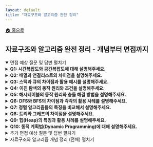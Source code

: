 ```yaml
---
layout: default
title: "자료구조와 알고리즘 완전 정리"
---
```


<p class="breadcrumb"><a href="/cs_study/home.html">🏠 홈으로</a></p>

<section>
  <h2>자료구조와 알고리즘 완전 정리 - 개념부터 면접까지</h2>
</section>

<!-- 면접 예상 질문 및 답변 -->
<details open>
  <summary><span class="accordion-title">면접 예상 질문 및 답변</span> <span class="indicator">펼치기</span></summary>
  <div class="accordion-content">

<details>
  <summary><b>Q1: 시간복잡도와 공간복잡도에 대해 설명해주세요.</b></summary>
  <div class="accordion-content">
    <p><b>A:</b> 시간복잡도는 알고리즘이 실행되는데 걸리는 시간을 입력 크기에 따라 표현한 것입니다. 공간복잡도는 알고리즘이 실행되는데 필요한 메모리 공간을 입력 크기에 따라 표현한 것입니다. 보통 Big-O 표기법을 사용해 최악의 경우를 나타내며, O(1) &lt; O(log n) &lt; O(n) &lt; O(n log n) &lt; O(n²) &lt; O(2ⁿ) 순으로 효율성이 결정됩니다. 알고리즘 선택 시 입력 크기와 요구사항에 따라 적절한 복잡도를 고려해야 합니다.</p>
  </div>
</details>

<details>
  <summary><b>Q2: 배열과 연결리스트의 차이점을 설명해주세요.</b></summary>
  <div class="accordion-content">
    <p><b>A:</b> 배열은 메모리상에 연속적으로 데이터를 저장하는 자료구조로, 인덱스를 통한 접근이 O(1)로 매우 빠르지만 크기가 고정적이고 중간 삽입/삭제 시 O(n)의 시간이 걸립니다. 연결리스트는 각 노드가 데이터와 다음 노드의 주소를 가지는 구조로, 크기가 동적이고 삽입/삭제가 O(1)로 빠르지만 특정 위치 접근 시 O(n)의 시간이 필요하고 포인터를 위한 추가 메모리가 필요합니다.</p>
  </div>
</details>

<details>
  <summary><b>Q3: 스택과 큐의 차이점과 활용 예시를 설명해주세요.</b></summary>
  <div class="accordion-content">
    <p><b>A:</b> 스택은 LIFO(Last In First Out) 구조로 마지막에 들어온 데이터가 먼저 나가는 자료구조입니다. 함수 호출 관리, 괄호 검사, 웹브라우저 뒤로가기 기능 등에 활용됩니다. 큐는 FIFO(First In First Out) 구조로 먼저 들어온 데이터가 먼저 나가는 자료구조입니다. 프로세스 스케줄링, BFS 탐색, 프린터 대기열 등에 활용됩니다. 둘 다 삽입과 삭제가 O(1)로 효율적입니다.</p>
  </div>
</details>

<details>
  <summary><b>Q4: 이진 탐색의 동작 원리와 조건을 설명해주세요.</b></summary>
  <div class="accordion-content">
    <p><b>A:</b> 이진 탐색은 정렬된 배열에서 중간값과 찾고자 하는 값을 비교하여 탐색 범위를 절반씩 줄여가며 원하는 값을 찾는 알고리즘입니다. 찾는 값이 중간값보다 작으면 왼쪽 절반을, 크면 오른쪽 절반을 탐색합니다. 시간복잡도는 O(log n)으로 매우 효율적이지만, 반드시 정렬된 데이터에서만 사용할 수 있다는 제약이 있습니다.</p>
  </div>
</details>

<details>
  <summary><b>Q5: 해시테이블의 동작 원리와 충돌 해결 방법을 설명해주세요.</b></summary>
  <div class="accordion-content">
    <p><b>A:</b> 해시테이블은 해시 함수를 사용해 키를 배열의 인덱스로 변환하여 데이터를 저장하는 자료구조입니다. 평균적으로 O(1)의 시간복잡도로 탐색, 삽입, 삭제가 가능합니다. 충돌 해결 방법으로는 체이닝(같은 인덱스에 연결리스트로 저장)과 개방 주소법(선형 탐사, 이차 탐사, 이중 해싱)이 있습니다. 좋은 해시 함수와 적절한 로드 팩터 관리가 성능의 핵심입니다.</p>
  </div>
</details>

<details>
  <summary><b>Q6: DFS와 BFS의 차이점과 각각의 활용 사례를 설명해주세요.</b></summary>
  <div class="accordion-content">
    <p><b>A:</b> DFS(깊이 우선 탐색)는 스택을 사용해 한 방향으로 깊게 탐색한 후 백트래킹하는 방식입니다. 경로 탐색, 사이클 검사, 위상 정렬에 적합합니다. BFS(너비 우선 탐색)는 큐를 사용해 현재 레벨의 모든 노드를 먼저 방문하는 방식입니다. 최단 경로 탐색, 레벨별 탐색에 적합합니다. DFS는 메모리 사용량이 적고, BFS는 최단 경로를 보장한다는 특징이 있습니다.</p>
  </div>
</details>

<details>
  <summary><b>Q7: 정렬 알고리즘들의 특징을 비교해서 설명해주세요.</b></summary>
  <div class="accordion-content">
    <p><b>A:</b> 버블 정렬은 O(n²)로 느리지만 구현이 간단하고, 선택 정렬은 O(n²)이지만 교환 횟수가 적습니다. 삽입 정렬은 O(n²)이지만 부분적으로 정렬된 데이터에 효율적입니다. 퀵 정렬은 평균 O(n log n)으로 빠르지만 최악의 경우 O(n²)입니다. 머지 정렬은 안정적으로 O(n log n)을 보장하지만 추가 메모리가 필요합니다. 힙 정렬은 O(n log n)이고 제자리 정렬이지만 불안정 정렬입니다.</p>
  </div>
</details>

<details>
  <summary><b>Q8: 트리와 그래프의 차이점을 설명해주세요.</b></summary>
  <div class="accordion-content">
    <p><b>A:</b> 트리는 사이클이 없는 연결된 그래프로, 루트 노드가 있고 각 노드가 부모-자식 관계를 가집니다. n개의 노드에 n-1개의 간선을 가지며, 임의의 두 노드 사이에는 유일한 경로가 존재합니다. 그래프는 노드와 간선으로 구성된 일반적인 자료구조로, 사이클이 있을 수 있고 방향성 유무에 따라 유향/무향 그래프로 나뉩니다. 트리는 그래프의 특수한 형태라고 볼 수 있습니다.</p>
  </div>
</details>

<details>
  <summary><b>Q9: 힙(Heap)의 특징과 활용 사례를 설명해주세요.</b></summary>
  <div class="accordion-content">
    <p><b>A:</b> 힙은 완전 이진 트리 형태의 자료구조로, 최대 힙은 부모가 자식보다 크거나 같고, 최소 힙은 부모가 자식보다 작거나 같다는 조건을 만족합니다. 삽입과 삭제가 O(log n)으로 효율적이며, 최대값/최소값을 O(1)에 찾을 수 있습니다. 우선순위 큐 구현, 힙 정렬, 다익스트라 알고리즘 등에 활용됩니다. 배열로 구현하면 인덱스 i의 왼쪽 자식은 2i+1, 오른쪽 자식은 2i+2에 위치합니다.</p>
  </div>
</details>

<details>
  <summary><b>Q10: 동적 계획법(Dynamic Programming)에 대해 설명해주세요.</b></summary>
  <div class="accordion-content">
    <p><b>A:</b> 동적 계획법은 복잡한 문제를 작은 부분 문제로 나누어 해결하고, 부분 문제의 결과를 저장하여 중복 계산을 피하는 알고리즘 기법입니다. 최적 부분 구조와 중복되는 부분 문제라는 두 조건을 만족해야 적용할 수 있습니다. Top-down(메모이제이션)과 Bottom-up(테이블 채우기) 방식이 있으며, 피보나치 수열, 배낭 문제, 최장 공통 부분수열 등에 활용됩니다.</p>
  </div>
</details>
  </div>
</details>

<!-- 추가 면접 예상 질문 및 답변 -->
<details>
  <summary><span class="accordion-title">추가 면접 예상 질문 및 답변</span> <span class="indicator">펼치기</span></summary>
  <div class="accordion-content">

<details>
  <summary><b>Q11: 배열과 동적 배열의 차이점을 설명해주세요.</b></summary>
  <div class="accordion-content">
    <p><b>A:</b> 정적 배열은 컴파일 시점에 크기가 고정되어 변경할 수 없지만, 동적 배열은 런타임에 크기를 변경할 수 있습니다. 동적 배열은 내부적으로 고정 크기 배열을 사용하되, 용량이 부족하면 더 큰 배열을 할당하고 기존 데이터를 복사합니다. 이때 amortized O(1)의 삽입 시간복잡도를 가지지만, 재할당이 발생하는 경우에는 O(n)의 시간이 걸립니다. ArrayList, Vector 등이 동적 배열의 예시입니다.</p>
  </div>
</details>

<details>
  <summary><b>Q12: 이진 탐색 트리와 균형 트리의 차이점을 설명해주세요.</b></summary>
  <div class="accordion-content">
    <p><b>A:</b> 이진 탐색 트리는 왼쪽 자식이 부모보다 작고 오른쪽 자식이 부모보다 큰 조건을 만족하는 트리입니다. 평균적으로 O(log n)의 성능을 보이지만, 편향 트리가 되면 O(n)까지 성능이 저하될 수 있습니다. 균형 트리(AVL, Red-Black Tree 등)는 트리의 높이를 자동으로 조절하여 항상 O(log n)의 성능을 보장합니다. 삽입/삭제 시 회전 연산을 통해 균형을 맞추므로 약간의 오버헤드가 있지만 안정적인 성능을 제공합니다.</p>
  </div>
</details>

<details>
  <summary><b>Q13: 우선순위 큐를 구현하는 방법들을 비교해주세요.</b></summary>
  <div class="accordion-content">
    <p><b>A:</b> 배열로 구현하면 삽입은 O(1)이지만 최우선순위 요소 찾기가 O(n)입니다. 정렬된 배열로 구현하면 찾기는 O(1)이지만 삽입이 O(n)입니다. 연결리스트는 배열과 비슷한 특성을 가집니다. 힙으로 구현하면 삽입과 삭제가 모두 O(log n)으로 균형 잡힌 성능을 제공합니다. 따라서 일반적으로 힙을 사용한 구현이 가장 효율적이며, 대부분의 언어에서 기본 우선순위 큐 구현으로 힙을 사용합니다.</p>
  </div>
</details>

<details>
  <summary><b>Q14: 해시맵과 트리맵의 차이점을 설명해주세요.</b></summary>
  <div class="accordion-content">
    <p><b>A:</b> 해시맵은 해시 테이블 기반으로 평균 O(1)의 성능을 제공하지만 데이터가 정렬되지 않습니다. 트리맵은 이진 탐색 트리 기반으로 O(log n)의 성능을 가지지만 데이터가 자동으로 정렬됩니다. 해시맵은 단순한 키-값 저장/검색에 적합하고, 트리맵은 정렬된 순서가 중요하거나 범위 검색이 필요한 경우에 적합합니다. 메모리 사용량은 해시맵이 더 효율적이지만, 트리맵은 추가 포인터로 인한 오버헤드가 있습니다.</p>
  </div>
</details>

<details>
  <summary><b>Q15: 재귀와 반복문의 차이점과 각각의 장단점을 설명해주세요.</b></summary>
  <div class="accordion-content">
    <p><b>A:</b> 재귀는 함수가 자기 자신을 호출하는 방식으로, 코드가 직관적이고 분할정복 문제에 적합하지만 스택 오버플로우 위험이 있고 함수 호출 오버헤드가 발생합니다. 반복문은 루프를 사용하는 방식으로, 메모리 효율적이고 성능이 좋지만 복잡한 문제에서는 코드가 복잡해질 수 있습니다. 꼬리 재귀 최적화가 지원되는 경우 재귀의 단점을 줄일 수 있고, 일부 재귀 알고리즘은 반복문으로 변환 가능합니다.</p>
  </div>
</details>

<details>
  <summary><b>Q16: 그리디 알고리즘의 특징과 한계점을 설명해주세요.</b></summary>
  <div class="accordion-content">
    <p><b>A:</b> 그리디 알고리즘은 각 단계에서 지역적으로 최적인 선택을 하여 전역 최적해를 구하려는 방법입니다. 간단하고 빠르며 직관적이지만, 항상 최적해를 보장하지는 않습니다. 그리디 선택 속성(지역 최적 선택이 전역 최적해에 포함)과 최적 부분 구조(부분 문제의 최적해가 전체 최적해에 포함)를 만족해야 올바른 결과를 얻을 수 있습니다. 활동 선택 문제, 허프만 코딩, 최소 신장 트리 등에 적용됩니다.</p>
  </div>
</details>

<details>
  <summary><b>Q17: 분할정복 알고리즘의 원리와 예시를 설명해주세요.</b></summary>
  <div class="accordion-content">
    <p><b>A:</b> 분할정복은 문제를 작은 부분 문제로 나누어 해결하고, 부분 해를 결합하여 전체 해를 구하는 방법입니다. 분할(Divide), 정복(Conquer), 결합(Combine)의 3단계로 구성됩니다. 재귀적 구조를 가지며, 대표적인 예시로는 머지 정렬, 퀵 정렬, 이진 탐색, 거듭제곱 연산 등이 있습니다. 주로 O(n log n)의 시간복잡도를 가지며, 문제의 크기를 절반으로 줄여가며 해결하는 특징이 있습니다.</p>
  </div>
</details>

<details>
  <summary><b>Q18: 최단 경로 알고리즘들을 비교해서 설명해주세요.</b></summary>
  <div class="accordion-content">
    <p><b>A:</b> 다익스트라 알고리즘은 음의 가중치가 없는 그래프에서 한 정점에서 다른 모든 정점으로의 최단 경로를 구합니다(O(V²) 또는 O(E log V)). 벨만-포드 알고리즘은 음의 가중치를 허용하지만 음의 사이클은 검출할 수 있으며 시간복잡도는 O(VE)입니다. 플로이드-워셜 알고리즘은 모든 정점 쌍 간의 최단 경로를 구하며 O(V³)의 시간복잡도를 가집니다. 각각 그래프의 특성과 요구사항에 따라 선택해야 합니다.</p>
  </div>
</details>

<details>
  <summary><b>Q19: 백트래킹 알고리즘에 대해 설명해주세요.</b></summary>
  <div class="accordion-content">
    <p><b>A:</b> 백트래킹은 해를 찾는 도중 막다른 길에 도달하면 이전 상태로 돌아가서 다른 경로를 탐색하는 방법입니다. 모든 가능한 경우를 체계적으로 탐색하되, 조건에 맞지 않으면 즉시 후보를 제거하여 탐색 공간을 줄입니다. DFS를 기반으로 하며, N-Queen 문제, 스도쿠 해결, 미로 찾기 등에 활용됩니다. 가지치기(pruning)를 통해 효율성을 높일 수 있지만, 최악의 경우 모든 경우를 탐색해야 할 수도 있습니다.</p>
  </div>
</details>

<details>
  <summary><b>Q20: Big-O, Big-Θ, Big-Ω의 차이점을 설명해주세요.</b></summary>
  <div class="accordion-content">
    <p><b>A:</b> Big-O는 알고리즘의 상한(최악의 경우)을 나타내며, "최대 이만큼의 시간이 걸린다"는 의미입니다. Big-Ω는 하한(최선의 경우)을 나타내며, "최소 이만큼의 시간이 걸린다"는 의미입니다. Big-Θ는 상한과 하한이 같을 때 사용하며, "정확히 이만큼의 시간이 걸린다"는 의미입니다. 일반적으로 Big-O 표기법을 가장 많이 사용하며, 알고리즘의 확장성을 평가할 때 중요한 지표가 됩니다.</p>
  </div>
</details>

<details>
  <summary><b>Q21: 시간복잡도와 실제 실행시간의 관계를 설명해주세요.</b></summary>
  <div class="accordion-content">
    <p><b>A:</b> 시간복잡도는 입력 크기에 따른 연산 횟수의 증가율을 나타내는 이론적 지표입니다. 실제 실행시간은 하드웨어, 컴파일러 최적화, 캐시 성능, 상수 인수 등에 영향을 받습니다. 따라서 O(n²) 알고리즘이 작은 입력에서는 O(n log n) 알고리즘보다 빠를 수 있습니다. 또한 같은 시간복잡도라도 상수 인수나 캐시 친화성에 따라 성능 차이가 발생할 수 있어, 실제 성능 평가에서는 벤치마킹이 중요합니다.</p>
  </div>
</details>

<details>
  <summary><b>Q22: 메모이제이션과 테이블화의 차이점을 설명해주세요.</b></summary>
  <div class="accordion-content">
    <p><b>A:</b> 메모이제이션은 Top-down 방식으로 재귀 함수에서 계산 결과를 캐시에 저장하여 중복 계산을 피하는 기법입니다. 필요할 때만 계산하므로 메모리를 절약할 수 있지만 재귀 호출 오버헤드가 있습니다. 테이블화는 Bottom-up 방식으로 작은 부분 문제부터 순서대로 해결하여 테이블에 저장하는 기법입니다. 재귀 오버헤드가 없고 반복문을 사용하지만, 모든 부분 문제를 계산해야 하므로 불필요한 계산이 발생할 수 있습니다.</p>

<p>---</p>
  </div>
</details>
  </div>
</details>

<!-- 개념 정리: 한 아코디언에 전체 수록 (마크다운 기호 제거, HTML로 변환) -->
<details>
  <summary><span class="accordion-title">자료구조와 알고리즘 개념 정리 (전체)</span> <span class="indicator">펼치기</span></summary>
  <div class="accordion-content">
<h2>1. 복잡도 분석</h2>

<h3>1.1 시간복잡도 (Time Complexity)</h3>
<p>알고리즘이 실행되는데 걸리는 시간을 입력 크기에 따라 함수로 표현한 것입니다.</p>

<h4>Big-O 표기법</h4>
<ul>
<li><b>O(1)</b>: 상수 시간 - 입력 크기와 관계없이 일정한 시간</li>
<li><b>O(log n)</b>: 로그 시간 - 이진 탐색, 균형 트리 연산</li>
<li><b>O(n)</b>: 선형 시간 - 배열 순회, 선형 탐색</li>
<li><b>O(n log n)</b>: 로그 선형 시간 - 효율적인 정렬 알고리즘</li>
<li><b>O(n²)</b>: 이차 시간 - 중첩 반복문, 기본 정렬 알고리즘</li>
<li><b>O(2ⁿ)</b>: 지수 시간 - 피보나치 재귀, 부분집합 생성</li>
</ul>

<h3>1.2 공간복잡도 (Space Complexity)</h3>
<p>알고리즘이 실행되는데 필요한 메모리 공간을 입력 크기에 따라 표현한 것입니다.</p>

<h2>2. 기본 자료구조</h2>

<h3>2.1 배열 (Array)</h3>
<p>동일한 타입의 데이터를 연속된 메모리 공간에 저장하는 자료구조입니다.</p>

<h4>특징</h4>
<ul>
<li>인덱스를 통한 직접 접근: O(1)</li>
<li>메모리 효율성: 연속된 메모리 할당</li>
<li>크기 고정: 선언 시 크기 결정</li>
<li>캐시 친화적: 지역성으로 인한 성능 향상</li>
</ul>

<h4>연산 복잡도</h4>
<ul>
<li>접근: O(1)</li>
<li>탐색: O(n)</li>
<li>삽입: O(n) - 중간 삽입 시</li>
<li>삭제: O(n) - 중간 삭제 시</li>
</ul>

<h3>2.2 연결리스트 (Linked List)</h3>
<p>각 노드가 데이터와 다음 노드의 주소를 포함하는 동적 자료구조입니다.</p>

<h4>종류</h4>
<ul>
<li><b>단일 연결리스트</b>: 한 방향으로만 연결</li>
<li><b>이중 연결리스트</b>: 양방향으로 연결</li>
<li><b>원형 연결리스트</b>: 마지막 노드가 첫 노드를 가리킴</li>
</ul>

<h4>연산 복잡도</h4>
<ul>
<li>접근: O(n)</li>
<li>탐색: O(n)</li>
<li>삽입: O(1) - 위치를 알고 있을 때</li>
<li>삭제: O(1) - 위치를 알고 있을 때</li>
</ul>

<h3>2.3 스택 (Stack)</h3>
<p>LIFO(Last In First Out) 원칙을 따르는 자료구조입니다.</p>

<h4>주요 연산</h4>
<ul>
<li><b>push</b>: 스택 맨 위에 요소 추가</li>
<li><b>pop</b>: 스택 맨 위 요소 제거 및 반환</li>
<li><b>top/peek</b>: 스택 맨 위 요소 확인</li>
<li><b>isEmpty</b>: 스택이 비어있는지 확인</li>
</ul>

<h4>활용 사례</h4>
<ul>
<li>함수 호출 관리</li>
<li>수식의 괄호 검사</li>
<li>웹브라우저 뒤로가기</li>
<li>DFS 구현</li>
</ul>

<h3>2.4 큐 (Queue)</h3>
<p>FIFO(First In First Out) 원칙을 따르는 자료구조입니다.</p>

<h4>주요 연산</h4>
<ul>
<li><b>enqueue</b>: 큐의 끝에 요소 추가</li>
<li><b>dequeue</b>: 큐의 앞에서 요소 제거 및 반환</li>
<li><b>front</b>: 큐의 첫 번째 요소 확인</li>
<li><b>isEmpty</b>: 큐가 비어있는지 확인</li>
</ul>

<h4>종류</h4>
<ul>
<li><b>선형 큐</b>: 일반적인 큐</li>
<li><b>원형 큐</b>: 배열을 원형으로 사용</li>
<li><b>우선순위 큐</b>: 우선순위에 따라 처리</li>
<li><b>덱(Deque)</b>: 양끝에서 삽입/삭제 가능</li>
</ul>

<h2>3. 트리 (Tree)</h2>

<h3>3.1 트리 기본 개념</h3>
<p>계층적 구조를 가진 비선형 자료구조로, 사이클이 없는 연결 그래프입니다.</p>

<h4>트리 용어</h4>
<ul>
<li><b>루트</b>: 트리의 최상위 노드</li>
<li><b>부모/자식</b>: 직접 연결된 노드들의 관계</li>
<li><b>리프</b>: 자식이 없는 노드</li>
<li><b>레벨</b>: 루트부터의 거리</li>
<li><b>높이</b>: 리프까지의 최대 거리</li>
<li><b>차수</b>: 자식 노드의 개수</li>
</ul>

<h3>3.2 이진트리 (Binary Tree)</h3>
<p>각 노드가 최대 2개의 자식을 가지는 트리입니다.</p>

<h4>종류</h4>
<ul>
<li><b>완전 이진트리</b>: 마지막 레벨을 제외하고 모든 레벨이 채워진 트리</li>
<li><b>포화 이진트리</b>: 모든 내부 노드가 2개의 자식을 가지는 트리</li>
<li><b>균형 이진트리</b>: 모든 노드에서 왼쪽과 오른쪽 서브트리의 높이 차이가 1 이하</li>
</ul>

<h3>3.3 이진 탐색 트리 (BST)</h3>
<p>왼쪽 자식 &lt; 부모 &lt; 오른쪽 자식 조건을 만족하는 이진트리입니다.</p>

<h4>연산 복잡도</h4>
<ul>
<li>탐색: 평균 O(log n), 최악 O(n)</li>
<li>삽입: 평균 O(log n), 최악 O(n)</li>
<li>삭제: 평균 O(log n), 최악 O(n)</li>
</ul>

<h3>3.4 힙 (Heap)</h3>
<p>완전 이진트리로 구현되는 우선순위 큐입니다.</p>

<h4>종류</h4>
<ul>
<li><b>최대 힙</b>: 부모 &gt;= 자식</li>
<li><b>최소 힙</b>: 부모 &lt;= 자식</li>
</ul>

<h4>연산</h4>
<ul>
<li>삽입: O(log n)</li>
<li>삭제: O(log n)</li>
<li>최댓값/최솟값 조회: O(1)</li>
</ul>

<h2>4. 해시테이블 (Hash Table)</h2>

<h3>4.1 해시 함수</h3>
<p>키를 배열의 인덱스로 변환하는 함수입니다.</p>

<h4>좋은 해시 함수의 조건</h4>
<ul>
<li>계산이 빠름</li>
<li>해시값이 고르게 분포</li>
<li>결정적 (같은 입력에 같은 출력)</li>
</ul>

<h3>4.2 충돌 해결</h3>
<p>서로 다른 키가 같은 해시값을 가지는 경우를 해결하는 방법입니다.</p>

<h4>체이닝 (Chaining)</h4>
<ul>
<li>같은 해시값을 가진 요소들을 연결리스트로 저장</li>
<li>구현이 간단하지만 추가 메모리 필요</li>
</ul>

<h4>개방 주소법 (Open Addressing)</h4>
<ul>
<li><b>선형 탐사</b>: 순차적으로 다음 빈 자리 탐색</li>
<li><b>이차 탐사</b>: 제곱수만큼 떨어진 자리 탐색</li>
<li><b>이중 해싱</b>: 다른 해시 함수로 탐사 간격 결정</li>
</ul>

<h2>5. 그래프 (Graph)</h2>

<h3>5.1 그래프 기본 개념</h3>
<p>정점(Vertex)과 간선(Edge)으로 구성된 자료구조입니다.</p>

<h4>그래프 종류</h4>
<ul>
<li><b>방향 그래프</b>: 간선에 방향이 있음</li>
<li><b>무방향 그래프</b>: 간선에 방향이 없음</li>
<li><b>가중 그래프</b>: 간선에 가중치가 있음</li>
<li><b>완전 그래프</b>: 모든 정점이 서로 연결됨</li>
</ul>

<h4>그래프 표현 방법</h4>
<ul>
<li><b>인접 행렬</b>: 2차원 배열로 표현 (공간: O(V²))</li>
<li><b>인접 리스트</b>: 각 정점마다 연결된 정점들을 리스트로 저장 (공간: O(V+E))</li>
</ul>

<h3>5.2 그래프 탐색</h3>

<h4>DFS (깊이 우선 탐색)</h4>
<p>스택을 사용하여 한 방향으로 깊게 탐색하는 방법입니다.</p>
<ul>
<li>시간복잡도: O(V + E)</li>
<li>공간복잡도: O(V)</li>
<li>활용: 경로 탐색, 사이클 검사, 위상 정렬</li>
</ul>

<h4>BFS (너비 우선 탐색)</h4>
<p>큐를 사용하여 레벨별로 탐색하는 방법입니다.</p>
<ul>
<li>시간복잡도: O(V + E)</li>
<li>공간복잡도: O(V)</li>
<li>활용: 최단 경로, 레벨별 순회</li>
</ul>

<h2>6. 정렬 알고리즘</h2>

<h3>6.1 기본 정렬 알고리즘</h3>

<h4>버블 정렬 (Bubble Sort)</h4>
<p>인접한 두 원소를 비교하여 정렬하는 방법입니다.</p>
<ul>
<li>시간복잡도: O(n²)</li>
<li>공간복잡도: O(1)</li>
<li>안정 정렬</li>
<li>구현이 간단하지만 비효율적</li>
</ul>

<h4>선택 정렬 (Selection Sort)</h4>
<p>최솟값을 찾아 앞쪽에 배치하는 방법입니다.</p>
<ul>
<li>시간복잡도: O(n²)</li>
<li>공간복잡도: O(1)</li>
<li>불안정 정렬</li>
<li>교환 횟수가 적음</li>
</ul>

<h4>삽입 정렬 (Insertion Sort)</h4>
<p>정렬된 부분에 새로운 원소를 올바른 위치에 삽입하는 방법입니다.</p>
<ul>
<li>시간복잡도: 최선 O(n), 평균/최악 O(n²)</li>
<li>공간복잡도: O(1)</li>
<li>안정 정렬</li>
<li>부분적으로 정렬된 데이터에 효율적</li>
</ul>

<h3>6.2 고급 정렬 알고리즘</h3>

<h4>퀵 정렬 (Quick Sort)</h4>
<p>피벗을 선택하여 작은 값과 큰 값으로 분할하여 정렬하는 방법입니다.</p>
<ul>
<li>시간복잡도: 평균 O(n log n), 최악 O(n²)</li>
<li>공간복잡도: O(log n)</li>
<li>불안정 정렬</li>
<li>실제로 가장 빠른 정렬 중 하나</li>
</ul>

<h4>머지 정렬 (Merge Sort)</h4>
<p>분할정복으로 배열을 반으로 나누어 정렬 후 합치는 방법입니다.</p>
<ul>
<li>시간복잡도: O(n log n)</li>
<li>공간복잡도: O(n)</li>
<li>안정 정렬</li>
<li>성능이 일정함</li>
</ul>

<h4>힙 정렬 (Heap Sort)</h4>
<p>힙 자료구조를 이용하여 정렬하는 방법입니다.</p>
<ul>
<li>시간복잡도: O(n log n)</li>
<li>공간복잡도: O(1)</li>
<li>불안정 정렬</li>
<li>최악의 경우에도 성능 보장</li>
</ul>

<h2>7. 탐색 알고리즘</h2>

<h3>7.1 선형 탐색 (Linear Search)</h3>
<p>배열을 처음부터 끝까지 순차적으로 탐색하는 방법입니다.</p>
<ul>
<li>시간복잡도: O(n)</li>
<li>정렬되지 않은 데이터에서도 사용 가능</li>
<li>구현이 간단</li>
</ul>

<h3>7.2 이진 탐색 (Binary Search)</h3>
<p>정렬된 배열에서 중간값과 비교하여 탐색 범위를 줄여가는 방법입니다.</p>
<ul>
<li>시간복잡도: O(log n)</li>
<li>반드시 정렬된 데이터여야 함</li>
<li>매우 효율적</li>
</ul>

<h2>8. 고급 알고리즘 기법</h2>

<h3>8.1 동적 계획법 (Dynamic Programming)</h3>
<p>복잡한 문제를 작은 부분 문제로 나누어 해결하는 방법입니다.</p>

<h4>적용 조건</h4>
<ul>
<li><b>최적 부분 구조</b>: 부분 문제의 최적해가 전체 문제의 최적해에 포함</li>
<li><b>중복되는 부분 문제</b>: 같은 부분 문제가 여러 번 계산됨</li>
</ul>

<h4>구현 방식</h4>
<ul>
<li><b>Top-down (메모이제이션)</b>: 재귀 + 캐싱</li>
<li><b>Bottom-up (테이블화)</b>: 반복문으로 작은 문제부터 해결</li>
</ul>

<h3>8.2 그리디 알고리즘</h3>
<p>각 단계에서 지역적으로 최적인 선택을 하는 방법입니다.</p>

<h4>적용 조건</h4>
<ul>
<li><b>그리디 선택 속성</b>: 지역 최적 선택이 전역 최적해로 이어짐</li>
<li><b>최적 부분 구조</b>: 부분 문제의 최적해가 전체 최적해에 포함</li>
</ul>

<h4>대표 문제</h4>
<ul>
<li>활동 선택 문제</li>
<li>분할 가능 배낭 문제</li>
<li>허프만 코딩</li>
</ul>

<h3>8.3 분할정복 (Divide and Conquer)</h3>
<p>문제를 작은 부분으로 나누어 해결 후 결과를 합치는 방법입니다.</p>

<h4>단계</h4>
<ol>
<li><b>분할</b>: 문제를 작은 부분 문제로 나눔</li>
<li><b>정복</b>: 부분 문제를 재귀적으로 해결</li>
<li><b>결합</b>: 부분 해를 합쳐 전체 해 구성</li>
</ol>

<h4>대표 예시</h4>
<ul>
<li>머지 정렬</li>
<li>퀵 정렬</li>
<li>이진 탐색</li>
<li>거듭제곱 계산</li>
</ul>

<h3>8.4 백트래킹 (Backtracking)</h3>
<p>모든 가능한 경우를 탐색하되, 조건에 맞지 않으면 이전 상태로 돌아가는 방법입니다.</p>

<h4>특징</h4>
<ul>
<li>DFS 기반</li>
<li>가지치기를 통한 효율성 향상</li>
<li>해가 존재하지 않을 때 확실히 판별 가능</li>
</ul>

<h4>대표 문제</h4>
<ul>
<li>N-Queen 문제</li>
<li>스도쿠</li>
<li>미로 찾기</li>
<li>조합/순열 생성</li>
</ul>

<h2>9. 최단 경로 알고리즘</h2>

<h3>9.1 다익스트라 알고리즘</h3>
<p>음이 아닌 가중치를 가진 그래프에서 한 정점에서 다른 모든 정점으로의 최단 경로를 구하는 알고리즘입니다.</p>

<h4>동작 원리</h4>
<ol>
<li>시작 정점의 거리를 0으로, 나머지를 무한대로 초기화</li>
<li>방문하지 않은 정점 중 거리가 최소인 정점 선택</li>
<li>선택된 정점을 거쳐 다른 정점으로 가는 거리 업데이트</li>
<li>모든 정점을 방문할 때까지 반복</li>
</ol>

<ul>
<li>시간복잡도: O(V²) 또는 O(E log V) (우선순위 큐 사용 시)</li>
</ul>

<h3>9.2 벨만-포드 알고리즘</h3>
<p>음의 가중치를 허용하는 최단 경로 알고리즘입니다.</p>

<h4>특징</h4>
<ul>
<li>음의 사이클 검출 가능</li>
<li>시간복잡도: O(VE)</li>
<li>모든 간선에 대해 V-1번 완화 연산 수행</li>
</ul>

<h3>9.3 플로이드-워셜 알고리즘</h3>
<p>모든 정점 쌍 간의 최단 경로를 구하는 알고리즘입니다.</p>

<h4>동작 원리</h4>
<ul>
<li>경유지 k를 통해 i에서 j로 가는 경로와 직접 가는 경로 비교</li>
<li>시간복잡도: O(V³)</li>
<li>동적 계획법 사용</li>
</ul>

<h2>10. 문자열 알고리즘</h2>

<h3>10.1 패턴 매칭</h3>

<h4>브루트 포스</h4>
<p>모든 위치에서 패턴을 비교하는 방법입니다.</p>
<ul>
<li>시간복잡도: O(nm) (n: 텍스트 길이, m: 패턴 길이)</li>
</ul>

<h4>KMP 알고리즘</h4>
<p>실패 함수를 이용하여 불필요한 비교를 줄이는 방법입니다.</p>
<ul>
<li>시간복잡도: O(n + m)</li>
<li>전처리로 실패 함수 계산 필요</li>
</ul>

<h2>11. 기타 중요한 개념</h2>

<h3>11.1 재귀 (Recursion)</h3>
<p>함수가 자기 자신을 호출하는 프로그래밍 기법입니다.</p>

<h4>구성 요소</h4>
<ul>
<li><b>기저 조건</b>: 재귀 호출을 멈추는 조건</li>
<li><b>재귀 호출</b>: 자기 자신을 호출하는 부분</li>
</ul>

<h4>장단점</h4>
<ul>
<li>장점: 직관적, 분할정복 문제에 적합</li>
<li>단점: 스택 오버플로우 위험, 함수 호출 오버헤드</li>
</ul>

<h3>11.2 반복자 (Iterator)</h3>
<p>컨테이너의 원소에 순차적으로 접근할 수 있게 하는 객체입니다.</p>

<h4>종류</h4>
<ul>
<li>입력 반복자</li>
<li>출력 반복자</li>
<li>순방향 반복자</li>
<li>양방향 반복자</li>
<li>임의 접근 반복자</li>
</ul>

<h3>11.3 재귀와 반복의 변환</h3>
<p>일반적으로 재귀 알고리즘은 스택을 사용하여 반복문으로 변환할 수 있습니다.</p>

<h2>12. 알고리즘 설계 전략</h2>

<h3>12.1 문제 해결 과정</h3>
<ol>
<li>문제 이해 및 분석</li>
<li>알고리즘 설계</li>
<li>복잡도 분석</li>
<li>구현</li>
<li>테스트 및 최적화</li>
</ol>

<h3>12.2 최적화 기법</h3>
<ul>
<li><b>시간-공간 트레이드오프</b>: 메모리를 더 사용하여 시간을 단축</li>
<li><b>전처리</b>: 미리 계산하여 쿼리 시간 단축</li>
<li><b>캐싱</b>: 계산 결과 저장으로 중복 계산 방지</li>
<li><b>병렬화</b>: 작업을 여러 프로세서로 분산</li>
</ul>

<h3>12.3 자료구조 선택 가이드</h3>
<ul>
<li><b>배열</b>: 인덱스 접근이 빈번한 경우</li>
<li><b>연결리스트</b>: 삽입/삭제가 빈번한 경우</li>
<li><b>스택</b>: LIFO 패턴의 데이터 처리</li>
<li><b>큐</b>: FIFO 패턴의 데이터 처리</li>
<li><b>해시테이블</b>: 빠른 검색이 필요한 경우</li>
<li><b>트리</b>: 계층적 데이터나 정렬된 데이터</li>
<li><b>그래프</b>: 복잡한 관계를 표현해야 하는 경우</li>
</ul>
  </div>
</details>
